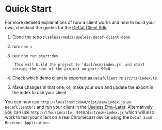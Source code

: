 # Quick Start

For more detailed explanations of how a client works and how to build your own, checkout the guides for the
[DeCaf Client Sdk](https://useless-media.github.io/useless-docs/useless-decaf/#/guides/index).

1. Clone the repo `@useless-media/useless-decaf-client-demo`
2. run: `npm i`
3. run: `npm run start:dev`

        This will build the project to `dist/esm/index.js` and start serving the root of the project on port: 9040

4. Check which demo client is exported as `DeCafClient` in: `src/ts/index.ts`
5. Make changes in that one, or, make your own and update the export in the index to use your client

You can now use `http://localhost:9040/dist/esm/index.js` as `DeCafClientUrl` and run your client in the
[Useless Emu-Later](guides/UselessEmuLater.md). Alternatively, you can use `http://[YourLocalIp]:9040/dist/esm/index.js`
which will also work to test your client on a real Chromecast device using the `DeCaf SaaS Receiver Application`. 